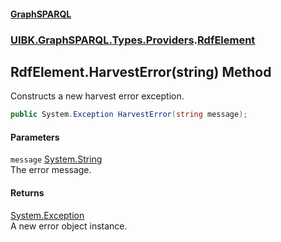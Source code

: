 #### [GraphSPARQL](./index.md 'index')
### [UIBK.GraphSPARQL.Types.Providers](./UIBK-GraphSPARQL-Types-Providers.md 'UIBK.GraphSPARQL.Types.Providers').[RdfElement](./UIBK-GraphSPARQL-Types-Providers-RdfElement.md 'UIBK.GraphSPARQL.Types.Providers.RdfElement')
## RdfElement.HarvestError(string) Method
Constructs a new harvest error exception.  
```csharp
public System.Exception HarvestError(string message);
```
#### Parameters
<a name='UIBK-GraphSPARQL-Types-Providers-RdfElement-HarvestError(string)-message'></a>
`message` [System.String](https://docs.microsoft.com/en-us/dotnet/api/System.String 'System.String')  
The error message.  
  
#### Returns
[System.Exception](https://docs.microsoft.com/en-us/dotnet/api/System.Exception 'System.Exception')  
A new error object instance.  
